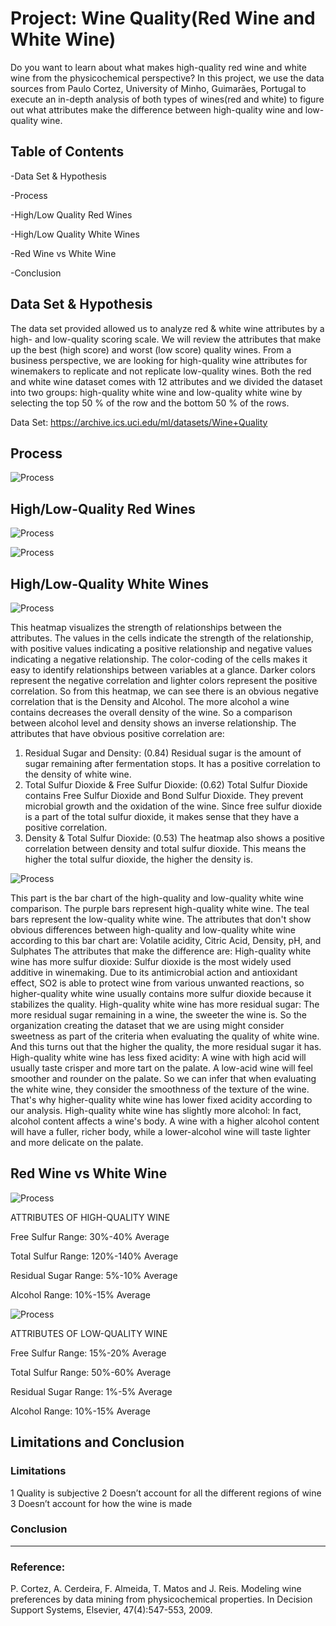 # Project: Wine Quality(Red Wine and White Wine)

Do you want to learn about what makes high-quality red wine and white wine from the physicochemical perspective? In this project, we use the data sources from Paulo Cortez, University of Minho, Guimarães, Portugal to execute an in-depth analysis of both types of wines(red and white) to figure out what attributes make the difference between high-quality wine and low-quality wine.


## Table of Contents

-Data Set & Hypothesis

-Process

-High/Low Quality Red Wines

-High/Low Quality White Wines

-Red Wine vs White Wine

-Conclusion 

## Data Set & Hypothesis

The data set provided allowed us to analyze red & white wine attributes by a high- and low-quality scoring scale. We will review the attributes that make up the best (high score) and worst (low score) quality wines.  From a business perspective, we are looking for high-quality wine attributes for winemakers to replicate and not replicate low-quality wines. 
Both the red and white wine dataset comes with 12 attributes and we divided the dataset into two groups: high-quality white wine and low-quality white wine by selecting the top 50 % of the row and the bottom 50 % of the rows.

Data Set: https://archive.ics.uci.edu/ml/datasets/Wine+Quality

## Process

![Process](Image/process.jpg)

## High/Low-Quality Red Wines
![Process](Image/heatmap-red.jpg)


![Process](Image/bar-red.jpg)

## High/Low-Quality White Wines
![Process](Image/heatmap-white.jpg)

This heatmap visualizes the strength of relationships between the attributes.  The values in the cells indicate the strength of the relationship, with positive values indicating a positive relationship and negative values indicating a negative relationship. The color-coding of the cells makes it easy to identify relationships between variables at a glance. Darker colors represent the negative correlation and lighter colors represent the positive correlation. 
So from this heatmap, we can see there is an obvious negative correlation that is the Density and Alcohol. The more alcohol a wine contains decreases the overall density of the wine. So a comparison between alcohol level and density shows an inverse relationship.
The attributes that have obvious positive correlation are: 
1. Residual Sugar and Density:  (0.84) Residual sugar is the amount of sugar remaining after fermentation stops. It has a positive correlation to the density of white wine.
2. Total Sulfur Dioxide & Free Sulfur Dioxide: (0.62) Total Sulfur Dioxide contains Free Sulfur Dioxide and Bond Sulfur Dioxide. They prevent microbial growth and the oxidation of the wine. Since free sulfur dioxide is a part of the total sulfur dioxide, it makes sense that they have a positive correlation.
3. Density & Total Sulfur Dioxide: (0.53) The heatmap also shows a positive correlation between density and total sulfur dioxide. This means the higher the total sulfur dioxide, the higher the density is.

![Process](Image/bar-white.jpg)

This part is the bar chart of the high-quality and low-quality white wine comparison. The purple bars represent high-quality white wine. The teal bars represent the low-quality white wine. 
The attributes that don't show obvious differences between high-quality and low-quality white wine according to this bar chart are: Volatile acidity, Citric Acid, Density, pH, and Sulphates
The attributes that make the difference are:
High-quality white wine has more sulfur dioxide: Sulfur dioxide is the most widely used additive in winemaking. Due to its antimicrobial action and antioxidant effect, SO2 is able to protect wine from various unwanted reactions, so higher-quality white wine usually contains more sulfur dioxide because it stabilizes the quality.
High-quality white wine has more residual sugar: The more residual sugar remaining in a wine, the sweeter the wine is. So the organization creating the dataset that we are using might consider sweetness as part of the criteria when evaluating the quality of white wine. And this turns out that the higher the quality, the more residual sugar it has.
High-quality white wine has less fixed acidity: A wine with high acid will usually taste crisper and more tart on the palate. A low-acid wine will feel smoother and rounder on the palate. So we can infer that when evaluating the white wine, they consider the smoothness of the texture of the wine. That's why higher-quality white wine has lower fixed acidity according to our analysis.
High-quality white wine has slightly more alcohol: In fact, alcohol content affects a wine's body. A wine with a higher alcohol content will have a fuller, richer body, while a lower-alcohol wine will taste lighter and more delicate on the palate. 


## Red Wine vs White Wine

![Process](Image/bar-high.jpg)


ATTRIBUTES OF HIGH-QUALITY WINE

Free Sulfur Range: 30%-40% Average

Total Sulfur Range: 120%-140% Average

Residual Sugar Range: 5%-10% Average

Alcohol Range: 10%-15% Average

![Process](Image/bar-low.jpg)

ATTRIBUTES OF LOW-QUALITY WINE

Free Sulfur Range: 15%-20% Average

Total Sulfur Range: 50%-60% Average

Residual Sugar Range: 1%-5% Average

Alcohol Range: 10%-15% Average


## Limitations and Conclusion
### Limitations
1 Quality is subjective 
2 Doesn’t account for all the different regions of wine 
3 Doesn’t account for how the wine is made 
### Conclusion






--------------------------------------------------------------------------------------------
### Reference:
P. Cortez, A. Cerdeira, F. Almeida, T. Matos and J. Reis.
Modeling wine preferences by data mining from physicochemical properties. In Decision Support Systems, Elsevier, 47(4):547-553, 2009.
